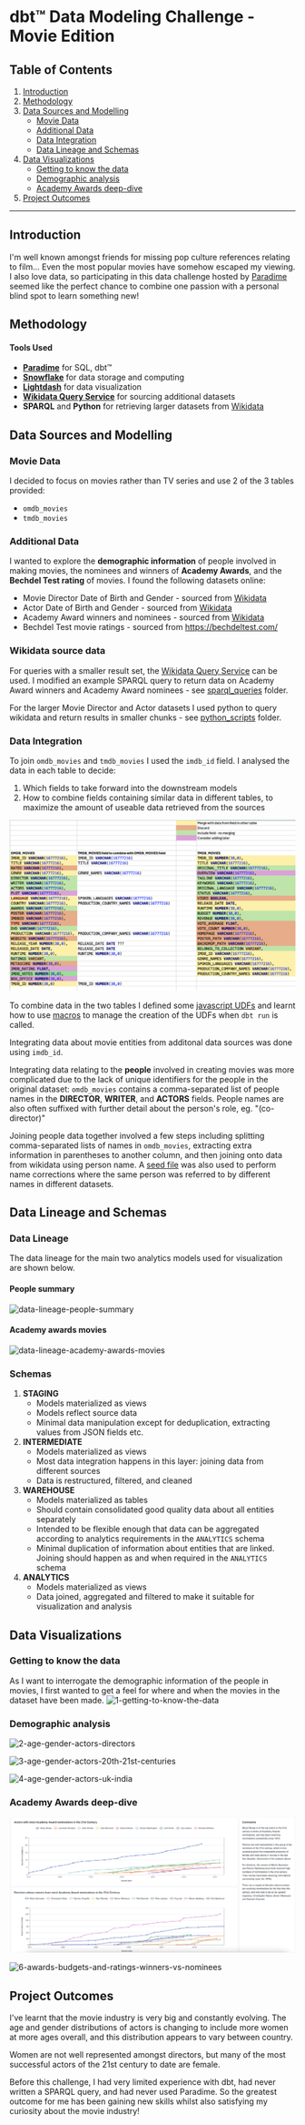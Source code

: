 # dbt™ Data Modeling Challenge - Movie Edition

## Table of Contents
1. [Introduction](#introduction)
2. [Methodology](#methodology)
3. [Data Sources and Modelling](#data-sources-and-modelling)
   - [Movie Data](#movie-data)
   - [Additional Data](#additional-data)
   - [Data Integration](#data-integration)
   - [Data Lineage and Schemas](#data-lineage-and-schemas)
4. [Data Visualizations](#data-visualizations)
   - [Getting to know the data](#getting-to-know-the-data)
   - [Demographic analysis](#demographic-analysis)
   - [Academy Awards deep-dive](#academy-awards-deep-dive)
5. [Project Outcomes](#project-outcomes)

---
## Introduction
I'm well known amongst friends for missing pop culture references relating to film... Even the most popular movies have somehow escaped my viewing. I also love data, so participating in this data challenge hosted by [Paradime](https://www.paradime.io/) seemed like the perfect chance to combine one passion with a personal blind spot to learn something new!

## Methodology
#### Tools Used
- **[Paradime](https://www.paradime.io/)** for SQL, dbt™
- **[Snowflake](https://www.snowflake.com/)** for data storage and computing
- **[Lightdash](https://www.lightdash.com/)** for data visualization
- **[Wikidata Query Service](https://query.wikidata.org/)** for sourcing additional datasets
- **SPARQL** and **Python** for retrieving larger datasets from [Wikidata](#wikidata)

## Data Sources and Modelling

### Movie Data
I decided to focus on movies rather than TV series and use 2 of the 3 tables provided:
- `omdb_movies`
- `tmdb_movies`

### Additional Data
I wanted to explore the **demographic information** of people involved in making movies, the nominees and winners of **Academy Awards**, and the **Bechdel Test rating** of movies. I found the following datasets online:
- Movie Director Date of Birth and Gender - sourced from [Wikidata](#wikidata)
- Actor Date of Birth and Gender - sourced from [Wikidata](#wikidata)
- Academy Award winners and nominees - sourced from [Wikidata](#wikidata)
- Bechdel Test movie ratings - sourced from https://bechdeltest.com/

### Wikidata source data
For queries with a smaller result set, the [Wikidata Query Service](https://query.wikidata.org/) can be used. 
I modified an example SPARQL query to return data on Academy Award winners and Academy Award nominees - see [sparql_queries](https://github.com/paradime-io/paradime-dbt-movie-challenge/tree/movie-imogenssford/sparql_queries) folder.

For the larger Movie Director and Actor datasets I used python to query wikidata and return results in smaller chunks - see [python_scripts](https://github.com/paradime-io/paradime-dbt-movie-challenge/tree/movie-imogenssford/python_scripts) folder.



### Data Integration
To join `omdb_movies` and `tmdb_movies` I used the `imdb_id` field. I analysed the data in each table to decide:
1. Which fields to take forward into the downstream models
2. How to combine fields containing similar data in different tables, to maximize the amount of useable data retrieved from the sources

![join omdb and tmdb](https://github.com/paradime-io/paradime-dbt-movie-challenge/blob/movie-imogenssford/screenshots/join_omdb_and_tmdb.png)

To combine data in the two tables I defined some [javascript UDFs](https://github.com/paradime-io/paradime-dbt-movie-challenge/tree/movie-imogenssford/macros/udfs) and learnt how to use [macros](https://github.com/paradime-io/paradime-dbt-movie-challenge/blob/movie-imogenssford/macros/create_udfs.sql) to manage the creation of the UDFs when `dbt run` is called.

Integrating data about movie entities from additonal data sources was done using `imdb_id`.

Integrating data relating to the **people** involved in creating movies was more complicated due to the lack of unique identifiers for the people in the original dataset: `omdb_movies` contains a comma-separated list of people names in the **DIRECTOR**, **WRITER**, and **ACTORS** fields. People names are also often suffixed with further detail about the person's role, eg. "(co-director)"

Joining people data together involved a few steps including splitting comma-separated lists of names in `omdb_movies`, extracting extra information in parentheses to another column, and then joining onto data from wikidata using person name. A [seed file](https://github.com/paradime-io/paradime-dbt-movie-challenge/blob/movie-imogenssford/seeds/person_name_fixes.csv) was also used to perform name corrections where the same person was referred to by different names in different datasets.

## Data Lineage and Schemas

### Data Lineage
The data lineage for the main two analytics models used for visualization are shown below.

#### People summary
![data-lineage-people-summary](https://github.com/paradime-io/paradime-dbt-movie-challenge/blob/movie-imogenssford/screenshots/data-lineage-people-summary.png)

#### Academy awards movies
![data-lineage-academy-awards-movies](https://github.com/paradime-io/paradime-dbt-movie-challenge/blob/movie-imogenssford/screenshots/data-lineage-academy-awards-movies.png)

### Schemas
1. **STAGING** 
    - Models materialized as views
    - Models reflect source data
    - Minimal data manipulation except for deduplication, extracting values from JSON fields etc.
2. **INTERMEDIATE**
    - Models materialized as views
    - Most data integration happens in this layer: joining data from different sources
    - Data is restructured, filtered, and cleaned
3. **WAREHOUSE**
    - Models materialized as tables
    - Should contain consolidated good quality data about all entities separately
    - Intended to be flexible enough that data can be aggregated according to analytics requirements in the `ANALYTICS` schema
    - Minimal duplication of information about entities that are linked. Joining should happen as and when required in the `ANALYTICS` schema
4. **ANALYTICS**
    - Models materialized as views
    - Data joined, aggregated and filtered to make it suitable for visualization and analysis

## Data Visualizations

### Getting to know the data
As I want to interrogate the demographic information of the people in movies, I first wanted to get a feel for where and when the movies in the dataset have been made.
![1-getting-to-know-the-data](https://github.com/paradime-io/paradime-dbt-movie-challenge/blob/movie-imogenssford/screenshots/1-getting-to-know-the-data.png)

### Demographic analysis
![2-age-gender-actors-directors](https://github.com/paradime-io/paradime-dbt-movie-challenge/blob/movie-imogenssford/screenshots/2-age-gender-actors-directors.png)

![3-age-gender-actors-20th-21st-centuries](https://github.com/paradime-io/paradime-dbt-movie-challenge/blob/movie-imogenssford/screenshots/3-age-gender-actors-20th-21st-centuries.png)

![4-age-gender-actors-uk-india](https://github.com/paradime-io/paradime-dbt-movie-challenge/blob/movie-imogenssford/screenshots/4-age-gender-actors-uk-india.png)


### Academy Awards deep-dive
![5-awards-actors-directors-21st-century](https://github.com/paradime-io/paradime-dbt-movie-challenge/blob/movie-imogenssford/screenshots/5-awards-actors-directors-21st-century.png)

![6-awards-budgets-and-ratings-winners-vs-nominees](https://github.com/paradime-io/paradime-dbt-movie-challenge/blob/movie-imogenssford/screenshots/6-awards-budgets-and-ratings-winners-vs-nominees.png)


## Project Outcomes
I've learnt that the movie industry is very big and constantly evolving. The age and gender distributions of actors is changing to include more women at more ages overall, and this distribution appears to vary between country. 

Women are not well represented amongst directors, but many of the most successful actors of the 21st century to date are female.

Before this challenge, I had very limited experience with dbt, had never written a SPARQL query, and had never used Paradime. So the greatest outcome for me has been gaining new skills whilst also satisfying my curiosity about the movie industry!





